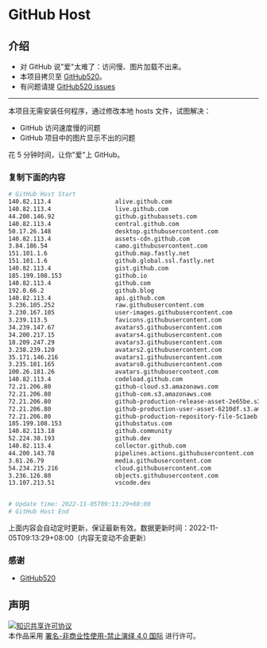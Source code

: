 # GitHub Host
## 介绍
- 对 GitHub 说"爱"太难了：访问慢、图片加载不出来。
- 本项目拷贝至 [GitHub520](https://github.com/521xueweihan/GitHub520)。
- 有问题请提 [GitHub520 issues](https://github.com/521xueweihan/GitHub520/issues/new)

---

本项目无需安装任何程序，通过修改本地 hosts 文件，试图解决：
- GitHub 访问速度慢的问题
- GitHub 项目中的图片显示不出的问题

花 5 分钟时间，让你"爱"上 GitHub。

### 复制下面的内容
```bash
# GitHub Host Start
140.82.113.4                  alive.github.com
140.82.113.4                  live.github.com
44.200.146.92                 github.githubassets.com
140.82.113.4                  central.github.com
50.17.26.148                  desktop.githubusercontent.com
140.82.113.4                  assets-cdn.github.com
3.84.186.54                   camo.githubusercontent.com
151.101.1.6                   github.map.fastly.net
151.101.1.6                   github.global.ssl.fastly.net
140.82.113.4                  gist.github.com
185.199.108.153               github.io
140.82.113.4                  github.com
192.0.66.2                    github.blog
140.82.113.4                  api.github.com
3.236.105.252                 raw.githubusercontent.com
3.230.167.105                 user-images.githubusercontent.com
3.239.113.5                   favicons.githubusercontent.com
34.239.147.67                 avatars5.githubusercontent.com
34.200.217.15                 avatars4.githubusercontent.com
18.209.247.29                 avatars3.githubusercontent.com
3.238.239.120                 avatars2.githubusercontent.com
35.171.146.216                avatars1.githubusercontent.com
3.235.181.165                 avatars0.githubusercontent.com
100.26.181.26                 avatars.githubusercontent.com
140.82.113.4                  codeload.github.com
72.21.206.80                  github-cloud.s3.amazonaws.com
72.21.206.80                  github-com.s3.amazonaws.com
72.21.206.80                  github-production-release-asset-2e65be.s3.amazonaws.com
72.21.206.80                  github-production-user-asset-6210df.s3.amazonaws.com
72.21.206.80                  github-production-repository-file-5c1aeb.s3.amazonaws.com
185.199.108.153               githubstatus.com
140.82.113.18                 github.community
52.224.38.193                 github.dev
140.82.113.4                  collector.github.com
44.200.143.78                 pipelines.actions.githubusercontent.com
3.81.26.79                    media.githubusercontent.com
54.234.215.216                cloud.githubusercontent.com
3.236.126.80                  objects.githubusercontent.com
13.107.213.51                 vscode.dev


# Update time: 2022-11-05T09:13:29+08:00
# GitHub Host End

```
上面内容会自动定时更新，保证最新有效。数据更新时间：2022-11-05T09:13:29+08:00（内容无变动不会更新）

### 感谢

- [GitHub520](https://github.com/521xueweihan/GitHub520)

## 声明
<a rel="license" href="https://creativecommons.org/licenses/by-nc-nd/4.0/deed.zh"><img alt="知识共享许可协议" style="border-width: 0" src="https://licensebuttons.net/l/by-nc-nd/4.0/88x31.png"></a><br>本作品采用 <a rel="license" href="https://creativecommons.org/licenses/by-nc-nd/4.0/deed.zh">署名-非商业性使用-禁止演绎 4.0 国际</a> 进行许可。